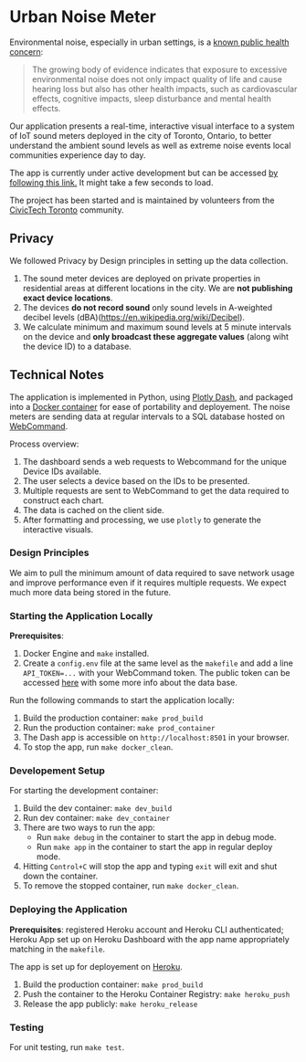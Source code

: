 # Urban Noise Meter

Environmental noise, especially in urban settings, is a [known public health concern](https://www.toronto.ca/wp-content/uploads/2017/11/8f98-tph-How-Loud-is-Too-Loud-Health-Impacts-Environmental-Noise.pdf):

> The growing body of evidence indicates that exposure to excessive environmental
noise does not only impact quality of life and cause hearing loss but also has other health impacts, such as cardiovascular effects, cognitive impacts, sleep disturbance and mental health effects.


Our application presents a real-time, interactive visual interface to a system of IoT sound meters deployed in the city of Toronto, Ontario, to better understand the ambient sound levels as well as extreme noise events local communities experience day to day.

The app is currently under active development but can be accessed [by following this link.](https://noise-dashboard-651f4e432386.herokuapp.com/) It might take a few seconds to load.

The project has been started and is maintained by volunteers from the [CivicTech Toronto](http://www.civictech.ca) community.

## Privacy

We followed Privacy by Design principles in setting up the data collection. 

1. The sound meter devices are deployed on private properties in residential areas at different locations in the city. We are **not publishing exact device locations**. 
2. The devices **do not record sound** only sound levels in A-weighted decibel levels (dBA)(https://en.wikipedia.org/wiki/Decibel). 
3. We calculate minimum and maximum sound levels at 5 minute intervals on the device and **only broadcast these aggregate values** (along wiht the device ID) to a database.

## Technical Notes

The application is implemented in Python, using [Plotly Dash](https://dash.plotly.com/), and packaged into a [Docker container](https://www.docker.com/) for ease of portability and deployement. The noise meters are sending data at regular intervals to a SQL database hosted on [WebCommand]().

Process overview:
1. The dashboard sends a web requests to Webcommand for the unique Device IDs available.
2. The user selects a device based on the IDs to be presented.
3. Multiple requests are sent to WebCommand to get the data required to construct each chart.
4. The data is cached on the client side.
5. After formatting and processing, we use `plotly` to generate the interactive visuals.

### Design Principles

 We aim to pull the minimum amount of data required to save network usage and improve performance even if it requires multiple requests. We expect much more data being stored in the future.

### Starting the Application Locally

**Prerequisites**: 

1. Docker Engine and `make` installed. 
2. Create a `config.env` file at the same level as the `makefile` and add a line `API_TOKEN=...` with your WebCommand token. The public token can be accessed [here](https://live.noisemeter.webcomand.com/open-data/) with some more info about the data base. 

Run the following commands to start the application locally:

1. Build the production container: `make prod_build`
2. Run the production container: `make prod_container`
3. The Dash app is accessible on `http://localhost:8501` in your browser.
4. To stop the app, run `make docker_clean`.

### Developement Setup

For starting the development container:

1. Build the dev container: `make dev_build`
2. Run dev container: `make dev_container`
3. There are two ways to run the app:
    - Run `make debug` in the container to start the app in debug mode.
    - Run `make app` in the container to start the app in regular deploy mode.
4. Hitting `Control+C` will stop the app and typing `exit` will exit and shut down the container.
4. To remove the stopped container, run `make docker_clean`.

### Deploying the Application

**Prerequisites**: registered Heroku account and Heroku CLI authenticated; Heroku App set up on Heroku Dashboard with the app name appropriately matching in the `makefile`. 

The app is set up for deployement on [Heroku](https://www.heroku.com/).

1. Build the production container: `make prod_build`
2. Push the container to the Heroku Container Registry: `make heroku_push`
3. Release the app publicly: `make heroku_release`

### Testing

For unit testing, run `make test`.
